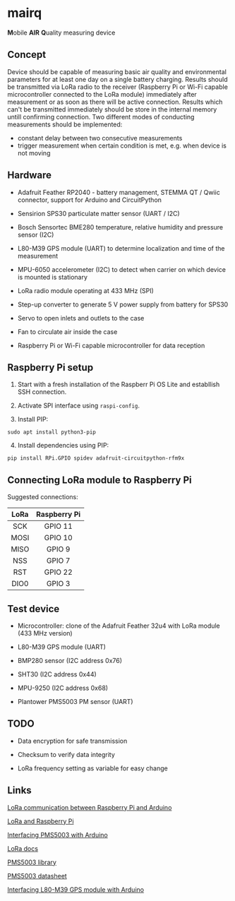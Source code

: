 # mairq
 **M**obile **AIR** **Q**uality measuring device

## Concept
Device should be capable of measuring basic air quality and environmental parameters for at least one day on a single battery charging. Results should be transmitted via LoRa radio to the receiver (Raspberry Pi or Wi-Fi capable microcontroller connected to the LoRa module) immediately after measurement or as soon as there will be active connection. Results which can't be transmitted immediately should be store in the internal memory untill confirming connection. Two different modes of conducting measurements should be implemented:
* constant delay between two consecutive measurements
* trigger measurement when certain condition is met, e.g. when device is not moving

## Hardware
* Adafruit Feather RP2040 - battery management, STEMMA QT / Qwiic connector, support for Arduino and CircuitPython

* Sensirion SPS30 particulate matter sensor (UART / I2C)

* Bosch Sensortec BME280 temperature, relative humidity and pressure sensor (I2C)

* L80-M39 GPS module (UART) to determine localization and time of the measurement

* MPU-6050 accelerometer (I2C) to detect when carrier on which device is mounted is stationary

* LoRa radio module operating at 433 MHz (SPI)

* Step-up converter to generate 5 V power supply from battery for SPS30

* Servo to open inlets and outlets to the case

* Fan to circulate air inside the case

* Raspberry Pi or Wi-Fi capable microcontroller for data reception

## Raspberry Pi setup
1. Start with a fresh installation of the Raspberr Pi OS Lite and establlish SSH connection.

2. Activate SPI interface using `raspi-config`.

3. Install PIP:

`sudo apt install python3-pip`

4. Install dependencies using PIP:

`pip install RPi.GPIO spidev adafruit-circuitpython-rfm9x`

## Connecting LoRa module to Raspberry Pi
Suggested connections:

| LoRa   | Raspberry Pi |
| :----: | :----------: |
| SCK    | GPIO 11      |
| MOSI   | GPIO 10      |
| MISO   | GPIO 9       |
| NSS    | GPIO 7       |
| RST    | GPIO 22      |
| DIO0   | GPIO 3       |


## Test device
* Microcontroller: clone of the Adafruit Feather 32u4 with LoRa module (433 MHz version)

* L80-M39 GPS module (UART)

* BMP280 sensor (I2C address 0x76)

* SHT30 (I2C address 0x44)

* MPU-9250 (I2C address 0x68)

* Plantower PMS5003 PM sensor (UART)

## TODO
* Data encryption for safe transmission

* Checksum to verify data integrity

* LoRa frequency setting as variable for easy change

## Links
[LoRa communication between Raspberry Pi and Arduino](https://circuitdigest.com/microcontroller-projects/raspberry-pi-with-lora-peer-to-peer-communication-with-arduino)

[LoRa and Raspberry Pi](https://learn.adafruit.com/lora-and-lorawan-radio-for-raspberry-pi)

[Interfacing PMS5003 with Arduino](https://forums.adafruit.com/viewtopic.php?t=167487)

[LoRa docs](https://lora.readthedocs.io/en/latest/)

[PMS5003 library](https://github.com/jbanaszczyk/pms5003)

[PMS5003 datasheet](https://www.digikey.jp/htmldatasheets/production/2903006/0/0/1/pms5003-series-manual.html)

[Interfacing L80-M39 GPS module with Arduino](https://how2electronics.com/how-to-interface-quectel-l80-gps-module-with-arduino/)
